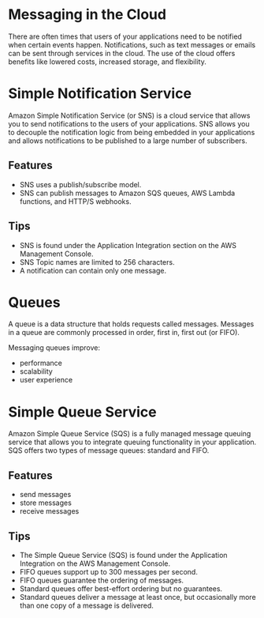 # Messaging in the Cloud
There are often times that users of your applications need to be notified when certain events happen. Notifications, such as text messages or emails can be sent through services in the cloud. The use of the cloud offers benefits like lowered costs, increased storage, and flexibility.

# Simple Notification Service
Amazon Simple Notification Service (or SNS) is a cloud service that allows you to send notifications to the users of your applications. SNS allows you to decouple the notification logic from being embedded in your applications and allows notifications to be published to a large number of subscribers. 
## Features
  - SNS uses a publish/subscribe model.
  - SNS can publish messages to Amazon SQS queues, AWS Lambda functions, and HTTP/S webhooks.
## Tips
  - SNS is found under the Application Integration section on the AWS Management Console.
  - SNS Topic names are limited to 256 characters.
  - A notification can contain only one message.

# Queues
A queue is a data structure that holds requests called messages. Messages in a queue are commonly processed in order, first in, first out (or FIFO). 

Messaging queues improve:
  - performance
  - scalability
  - user experience
  
# Simple Queue Service
Amazon Simple Queue Service (SQS) is a fully managed message queuing service that allows you to integrate queuing functionality in your application. SQS offers two types of message queues: standard and FIFO.
## Features
  - send messages
  - store messages
  - receive messages
## Tips
  - The Simple Queue Service (SQS) is found under the Application Integration on the AWS Management Console.
  - FIFO queues support up to 300 messages per second.
  - FIFO queues guarantee the ordering of messages.
  - Standard queues offer best-effort ordering but no guarantees.
  - Standard queues deliver a message at least once, but occasionally more than one copy of a message is delivered.
